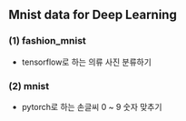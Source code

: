 ## Mnist data for Deep Learning

### (1) fashion_mnist

- tensorflow로 하는 의류 사진 분류하기

### (2) mnist

- pytorch로 하는 손글씨 0 ~ 9 숫자 맞추기
